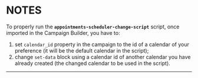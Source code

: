 # NOTES

To properly run the **`appointments-scheduler-change-script`** script, once imported in the Campaign Builder, you have to:

1. set `calendar_id` property in the campaign to the id of a calendar of your preference (it will be the default calendar in the script);
2. change `set-data` block using a calendar id of another calendar you have already created (the changed calendar to be used in the script).

---
